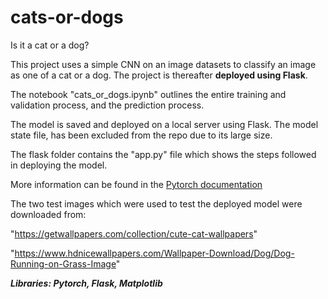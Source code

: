 # cats-or-dogs 
Is it a cat or a dog?

This project uses a simple CNN on an image datasets to classify an image as one of a cat or a dog. The project is thereafter **deployed using Flask**.

The notebook "cats_or_dogs.ipynb" outlines the entire training and validation process, and the prediction process.

The model is saved and deployed on a local server using Flask. The model state file, has been excluded from the repo due to its large size. 

The flask folder contains the "app.py" file which shows the steps followed in deploying the model. 

More information can be found in the [Pytorch documentation](https://pytorch.org/tutorials/recipes/deployment_with_flask.html) 

The two test images which were used to test the deployed model were downloaded from:

"https://getwallpapers.com/collection/cute-cat-wallpapers"

"https://www.hdnicewallpapers.com/Wallpaper-Download/Dog/Dog-Running-on-Grass-Image"

***Libraries: Pytorch, Flask, Matplotlib***
